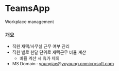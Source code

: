# TeamsApp
Workplace management

### 개요
- 직원 재택/사무실 근무 여부 관리
- 직원 별로 한달 단위로 재택근무 비율 계산
  - 비율 계산 시 휴가 제외
-  MS Domain : youngjae@yoyoung.onmicrosoft.com

